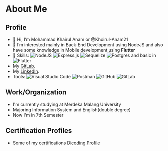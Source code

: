 About Me
==
Profile
--
- 👋 Hi, I’m Mohammad Khairul Anam or @Khoirul-Anam21
- 👀 I’m interested mainly in Back-End Development using NodeJS and also have some knowledge in Mobile development using **Flutter**
- 🌱 Skills: ![NodeJS](https://img.shields.io/badge/node.js-6DA55F?style=plastic&logo=node.js&logoColor=white) ![Express.js](https://img.shields.io/badge/express.js-%23404d59.svg?style=plastic&logo=express&logoColor=%2361DAFB) ![Sequelize](https://img.shields.io/badge/Sequelize-52B0E7?style=plastic&logo=Sequelize&logoColor=white) ![Postgres](https://img.shields.io/badge/postgres-%23316192.svg?style=plastic&logo=postgresql&logoColor=white) and basic in ![Flutter](https://img.shields.io/badge/Flutter-%2302569B.svg?style=plastic&logo=Flutter&logoColor=white)
- My [GitLab](https://gitlab.com/Khoirul-Anam).
- My [LinkedIn](https://www.linkedin.com/in/mohammad-khoirul-anam21/).
- Tools: ![Visual Studio Code](https://img.shields.io/badge/Visual%20Studio%20Code-0078d7.svg?style=plastic&logo=visual-studio-code&logoColor=white) ![Postman](https://img.shields.io/badge/Postman-FF6C37?style=plastic&logo=postman&logoColor=white) ![GitHub](https://img.shields.io/badge/github-%23121011.svg?style=plastic&logo=github&logoColor=white) ![GitLab](https://img.shields.io/badge/gitlab-%23181717.svg?style=plastic&logo=gitlab&logoColor=white)

Work/Organization
--
- I'm currently studying at Merdeka Malang University
- Majoring Information System and English(double degree)
- Now I'm in 7th Semester

Certification Profiles
-- 
- Some of my certifications [Dicoding Profile](https://www.dicoding.com/users/khairul_a)
<!---
Khoirul-Anam21/Khoirul-Anam21 is a ✨ special ✨ repository because its `README.md` (this file) appears on your GitHub profile.
You can click the Preview link to take a look at your changes.
--->
